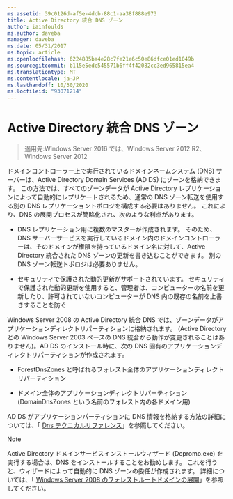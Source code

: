 ```yaml
---
ms.assetid: 39c0126d-af5e-4dcb-88c1-aa38f888e973
title: Active Directory 統合 DNS ゾーン
author: iainfoulds
ms.author: daveba
manager: daveba
ms.date: 05/31/2017
ms.topic: article
ms.openlocfilehash: 6224885ba4e28c7fe21e6c50e86dfce01ed1049b
ms.sourcegitcommit: b115e5edc545571b6ff4f42082cc3ed965815ea4
ms.translationtype: MT
ms.contentlocale: ja-JP
ms.lasthandoff: 10/30/2020
ms.locfileid: "93071214"
---
```

# <a name="active-directory-integrated-dns-zones"></a>Active Directory 統合 DNS ゾーン

> 適用先:Windows Server 2016 では、Windows Server 2012 R2、Windows Server 2012

ドメインコントローラー上で実行されているドメインネームシステム (DNS) サーバーは、Active Directory Domain Services (AD DS) にゾーンを格納できます。 この方法では、すべてのゾーンデータが Active Directory レプリケーションによって自動的にレプリケートされるため、通常の DNS ゾーン転送を使用する別の DNS レプリケーショントポロジを構成する必要はありません。 これにより、DNS の展開プロセスが簡略化され、次のような利点があります。

- DNS レプリケーション用に複数のマスターが作成されます。 そのため、DNS サーバーサービスを実行しているドメイン内のドメインコントローラーは、そのドメインが権限を持っているドメイン名に対して、Active Directory 統合された DNS ゾーンの更新を書き込むことができます。 別の DNS ゾーン転送トポロジは必要ありません。

- セキュリティで保護された動的更新がサポートされています。 セキュリティで保護された動的更新を使用すると、管理者は、コンピューターの名前を更新したり、許可されていないコンピューターが DNS 内の既存の名前を上書きすることを防ぐ

Windows Server 2008 の Active Directory 統合 DNS では、ゾーンデータがアプリケーションディレクトリパーティションに格納されます。 (Active Directory との Windows Server 2003 ベースの DNS 統合から動作が変更されることはありません)。AD DS のインストール時に、次の DNS 固有のアプリケーションディレクトリパーティションが作成されます。

- ForestDnsZones と呼ばれるフォレスト全体のアプリケーションディレクトリパーティション

- ドメイン全体のアプリケーションディレクトリパーティション (DomainDnsZones という名前のフォレスト内の各ドメイン用)

AD DS がアプリケーションパーティションに DNS 情報を格納する方法の詳細については、「 [Dns テクニカルリファレンス](/previous-versions/windows/it-pro/windows-server-2003/cc779926(v=ws.10))」を参照してください。

> [!NOTE]
> Active Directory ドメインサービスインストールウィザード (Dcpromo.exe) を実行する場合は、DNS をインストールすることをお勧めします。 これを行うと、ウィザードによって自動的に DNS ゾーンの委任が作成されます。 詳細については、「 [Windows Server 2008 のフォレストルートドメインの展開](/previous-versions/windows/it-pro/windows-server-2008-r2-and-2008/cc731174(v=ws.10))」を参照してください。
